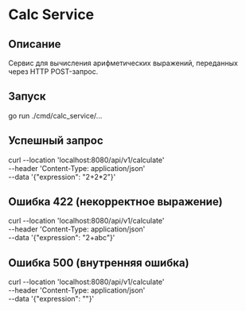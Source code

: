 # Calc Service

## Описание

Сервис для вычисления арифметических выражений, переданных через HTTP POST-запрос.

## Запуск

go run ./cmd/calc_service/...

## Успешный запрос

curl --location 'localhost:8080/api/v1/calculate' \
--header 'Content-Type: application/json' \
--data '{"expression": "2+2*2"}'

## Ошибка 422 (некорректное выражение)

curl --location 'localhost:8080/api/v1/calculate' \
--header 'Content-Type: application/json' \
--data '{"expression": "2+abc"}'

## Ошибка 500 (внутренняя ошибка)

curl --location 'localhost:8080/api/v1/calculate' \
--header 'Content-Type: application/json' \
--data '{"expression": ""}'
